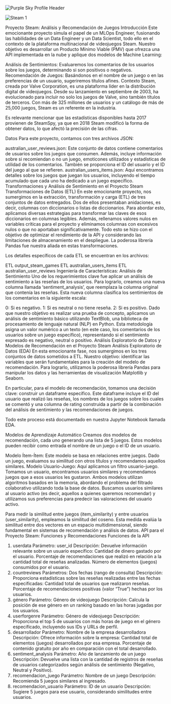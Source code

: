   ![Purple Sky Profile Header](https://github.com/Jeisz/Proyecto-Final-01-Soy-Henry-/assets/128953226/59b1396f-f12f-45d2-8af4-9bbd24b33c39)


  ![Steam 1](https://github.com/Jeisz/Proyecto-Final-01-Soy-Henry-/assets/128953226/51226b14-e84b-41e9-879b-7597fa4caa7d)

Proyecto Steam: Análisis y Recomendación de Juegos
Introducción
Este emocionante proyecto simula el papel de un MLOps Engineer, fusionando las habilidades de un Data Engineer y un Data Scientist, todo ello en el contexto de la plataforma multinacional de videojuegos Steam. Nuestro objetivo es desarrollar un Producto Mínimo Viable (PMV) que ofrezca una API implementada en la nube y aplique dos modelos de Machine Learning:

Análisis de Sentimientos: Evaluaremos los comentarios de los usuarios sobre los juegos, determinando si son positivos o negativos.
Recomendación de Juegos: Basándonos en el nombre de un juego o en las preferencias de un usuario, sugeriremos títulos afines.
Contexto
Steam, creada por Valve Corporation, es una plataforma líder en la distribución digital de videojuegos. Desde su lanzamiento en septiembre de 2003, ha evolucionado para incluir no solo los juegos de Valve, sino también títulos de terceros. Con más de 325 millones de usuarios y un catálogo de más de 25,000 juegos, Steam es un referente en la industria.

Es relevante mencionar que las estadísticas disponibles hasta 2017 provienen de SteamSpy, ya que en 2018 Steam modificó la forma de obtener datos, lo que afectó la precisión de las cifras.

Datos
Para este proyecto, contamos con tres archivos JSON:

australian_user_reviews.json: Este conjunto de datos contiene comentarios de usuarios sobre los juegos que consumen. Además, incluye información sobre si recomiendan o no un juego, emoticones utilizados y estadísticas de utilidad de los comentarios. También se proporciona el ID del usuario y el ID del juego al que se refieren.
australian_users_items.json: Aquí encontramos detalles sobre los juegos que juegan los usuarios, incluyendo el tiempo acumulado que cada uno ha dedicado a un juego específico.
Transformaciones y Análisis de Sentimiento en el Proyecto Steam
Transformaciones de Datos (ETL)
En este emocionante proyecto, nos sumergimos en la extracción, transformación y carga (ETL) de tres conjuntos de datos entregados. Dos de ellos presentaban anidaciones, es decir, columnas con diccionarios o listas de diccionarios. Para abordar esto, aplicamos diversas estrategias para transformar las claves de esos diccionarios en columnas legibles. Además, rellenamos valores nulos en variables críticas para el proyecto y eliminamos columnas con excesivos nulos o que no aportaban significativamente. Todo esto se hizo con el objetivo de optimizar el rendimiento de la API y considerando las limitaciones de almacenamiento en el despliegue. La poderosa librería Pandas fue nuestra aliada en estas transformaciones.

Los detalles específicos de cada ETL se encuentran en los archivos:

ETL output_steam_games
ETL australian_users_items
ETL australian_user_reviews
Ingeniería de Características: Análisis de Sentimiento
Uno de los requerimientos clave fue aplicar un análisis de sentimiento a las reseñas de los usuarios. Para lograrlo, creamos una nueva columna llamada ‘sentiment_analysis’, que reemplaza la columna original que contenía las reseñas. Esta nueva columna clasifica los sentimientos de los comentarios en la siguiente escala:

0: Si es negativo.
1: Si es neutral o no tiene reseña.
2: Si es positivo.
Dado que nuestro objetivo es realizar una prueba de concepto, aplicamos un análisis de sentimiento básico utilizando TextBlob, una biblioteca de procesamiento de lenguaje natural (NLP) en Python. Esta metodología asigna un valor numérico a un texto (en este caso, los comentarios de los usuarios sobre un juego específico), representando si el sentimiento expresado es negativo, neutral o positivo.
Análisis Exploratorio de Datos y Modelos de Recomendación en el Proyecto Steam
Análisis Exploratorio de Datos (EDA)
En esta emocionante fase, nos sumergimos en los tres conjuntos de datos sometidos a ETL. Nuestro objetivo: identificar las variables que serán fundamentales para la creación del modelo de recomendación. Para lograrlo, utilizamos la poderosa librería Pandas para manipular los datos y las herramientas de visualización Matplotlib y Seaborn.

En particular, para el modelo de recomendación, tomamos una decisión clave: construir un dataframe específico. Este dataframe incluye el ID del usuario que realizó las reseñas, los nombres de los juegos sobre los cuales se comentó y una columna de rating construida a partir de la combinación del análisis de sentimiento y las recomendaciones de juegos.

Todo este proceso está documentado en nuestra Jupyter Notebook llamada EDA.

Modelos de Aprendizaje Automático
Creamos dos modelos de recomendación, cada uno generando una lista de 5 juegos. Estos modelos pueden recibir como entrada el nombre de un juego o el ID de un usuario.

Modelo Ítem-Ítem: Este modelo se basa en relaciones entre juegos. Dado un juego, evaluamos su similitud con otros títulos y recomendamos aquellos similares.
Modelo Usuario-Juego: Aquí aplicamos un filtro usuario-juego. Tomamos un usuario, encontramos usuarios similares y recomendamos juegos que a esos usuarios les gustaron.
Ambos modelos utilizan algoritmos basados en la memoria, abordando el problema del filtrado colaborativo utilizando toda la base de datos. Buscamos usuarios similares al usuario activo (es decir, aquellos a quienes queremos recomendar) y utilizamos sus preferencias para predecir las valoraciones del usuario activo.

Para medir la similitud entre juegos (item_similarity) y entre usuarios (user_similarity), empleamos la similitud del coseno. Esta medida evalúa la similitud entre dos vectores en un espacio multidimensional, siendo fundamental en sistemas de recomendación y análisis de datos.
API para el Proyecto Steam: Funciones y Recomendaciones
Funciones de la API
1. userdata
Parámetro: user_id
Descripción: Devuelve información relevante sobre un usuario específico:
Cantidad de dinero gastado por el usuario.
Porcentaje de recomendaciones que realizó en relación a la cantidad total de reseñas analizadas.
Número de elementos (juegos) consumidos por el usuario.
2. countreviews
Parámetros: Dos fechas (rango de consulta)
Descripción: Proporciona estadísticas sobre las reseñas realizadas entre las fechas especificadas:
Cantidad total de usuarios que realizaron reseñas.
Porcentaje de recomendaciones positivas (valor “True”) hechas por los usuarios.
3. género
Parámetro: Género de videojuego
Descripción: Calcula la posición de ese género en un ranking basado en las horas jugadas por los usuarios.
4. userforgenre
Parámetro: Género de videojuego
Descripción: Proporciona el top 5 de usuarios con más horas de juego en el género especificado, incluyendo sus IDs y URLs de perfil.
5. desarrollador
Parámetro: Nombre de la empresa desarrolladora
Descripción: Ofrece información sobre la empresa:
Cantidad total de elementos (juegos) desarrollados por esa empresa.
Porcentaje de contenido gratuito por año en comparación con el total desarrollado.
6. sentiment_analysis
Parámetro: Año de lanzamiento de un juego
Descripción: Devuelve una lista con la cantidad de registros de reseñas de usuarios categorizados según análisis de sentimiento (Negativo, Neutral y Positivo).
7. recomendacion_juego
Parámetro: Nombre de un juego
Descripción: Recomienda 5 juegos similares al ingresado.
8. recomendacion_usuario
Parámetro: ID de un usuario
Descripción: Sugiere 5 juegos para ese usuario, considerando similitudes entre usuarios.
